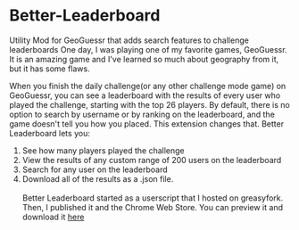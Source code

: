 # Better-Leaderboard
Utility Mod for GeoGuessr that adds search features to challenge leaderboards
One day, I was playing one of my favorite games, GeoGuessr. It is an amazing game and I've learned so much about geography from it, but it has some flaws.

When you finish the daily challenge(or any other challenge mode game) on GeoGuessr, you can see a leaderboard with the results of every user who played the challenge, starting with the top 26 players. 
By default, there is no option to search by username or by ranking on the leaderboard, and the game doesn't tell you how you placed. This extension changes that. Better Leaderboard lets you:
1) See how many players played the challenge
2) View the results of any custom range of 200 users on the leaderboard
3) Search for any user on the leaderboard
4) Download all of the results as a .json file.<br/><br/>
Better Leaderboard started as a userscript that I hosted on greasyfork. Then, I published it and the Chrome Web Store. You can preview it and download it [here](https://chrome.google.com/webstore/detail/geoguessr-better-leaderbo/jfipnkcdgkdndjndmkkcbmnlminnlfbn)

